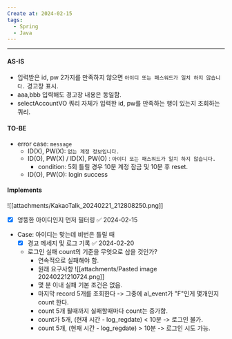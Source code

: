 ```yaml
---
Create at: 2024-02-15
tags:
  - Spring
  - Java
---
```

---

#### AS-IS
- 입력받은 id, pw 2가지를 만족하지 않으면 `아이디 또는 패스워드가 일치 하지 않습니다.` 경고창 표시.
- aaa,bbb 입력해도 경고창 내용은 동일함.
- selectAccountVO 쿼리 자체가 입력한 id, pw를 만족하는 행이 있는지 조회하는 쿼리.

#### TO-BE
- error case: `message`
	- ID(X), PW(X): `없는 계정 정보입니다.`
	- ID(O), PW(X) / ID(X), PW(O) : `아이디 또는 패스워드가 일치 하지 않습니다.`
		- condition: 5회 틀릴 경우 10분 계정 잠금 및 10분 후 reset.
	- ID(O), PW(O): login success

#### Implements
![[attachments/KakaoTalk_20240221_212808250.png]]
- [x] 엉뚱한 아이디인지 먼저 필터링 ✅ 2024-02-15
- Case: 아이디는 맞는데 비번은 틀릴 때
	- [x] 경고 메세지 및 로그 기록 ✅ 2024-02-20
	- 로그인 실패 count의 기준을 무엇으로 삼을 것인가?
		- 연속적으로 실패해야 함.
		- 원래 요구사항
		   ![[attachments/Pasted image 20240221210724.png]]
		- 몇 분 이내 실패 기본 조건은 없음.
		- 마지막 record 5개를 조회한다 -> 그중에 al_event가 "F"인게 몇개인지 count 한다.
		- count 5개 될때까지 실패할때마다 count는 증가함.
		- count가 5개, (현재 시간 - log_regdate) < 10분  -> 로그인 불가.
		- count 5개, (현재 시간 - log_regdate) > 10분 -> 로그인 시도 가능.
